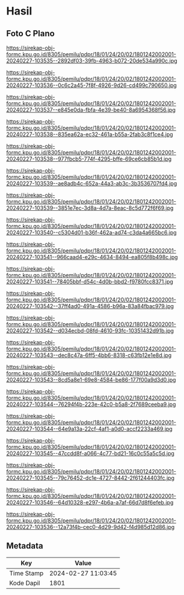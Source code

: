 # Hasil

## Foto C Plano

https://sirekap-obj-formc.kpu.go.id/8305/pemilu/pdpr/18/01/24/20/02/1801242002001-20240227-103535--2892df03-39fb-4963-b072-20de534a990c.jpg

https://sirekap-obj-formc.kpu.go.id/8305/pemilu/pdpr/18/01/24/20/02/1801242002001-20240227-103536--0c6c2a45-7f8f-4926-9d26-cd499c790650.jpg

https://sirekap-obj-formc.kpu.go.id/8305/pemilu/pdpr/18/01/24/20/02/1801242002001-20240227-103537--e845e0da-fbfa-4e39-be40-8a6954368f56.jpg

https://sirekap-obj-formc.kpu.go.id/8305/pemilu/pdpr/18/01/24/20/02/1801242002001-20240227-103538--835ea62a-ec32-461a-b55a-2fab3c8f1ce4.jpg

https://sirekap-obj-formc.kpu.go.id/8305/pemilu/pdpr/18/01/24/20/02/1801242002001-20240227-103538--977fbcb5-774f-4295-bffe-69ce6cb85b1d.jpg

https://sirekap-obj-formc.kpu.go.id/8305/pemilu/pdpr/18/01/24/20/02/1801242002001-20240227-103539--ae8adb4c-652a-44a3-ab3c-3b3536707fd4.jpg

https://sirekap-obj-formc.kpu.go.id/8305/pemilu/pdpr/18/01/24/20/02/1801242002001-20240227-103539--3851e7ec-3d8a-4d7a-8eac-8c5d772f6f69.jpg

https://sirekap-obj-formc.kpu.go.id/8305/pemilu/pdpr/18/01/24/20/02/1801242002001-20240227-103540--c5304d01-b36f-462a-ad74-c3da4a665bc6.jpg

https://sirekap-obj-formc.kpu.go.id/8305/pemilu/pdpr/18/01/24/20/02/1801242002001-20240227-103541--966caad4-e29c-4634-8494-ea805f8b498c.jpg

https://sirekap-obj-formc.kpu.go.id/8305/pemilu/pdpr/18/01/24/20/02/1801242002001-20240227-103541--78405bbf-d54c-4d0b-bbd2-f9780fcc8371.jpg

https://sirekap-obj-formc.kpu.go.id/8305/pemilu/pdpr/18/01/24/20/02/1801242002001-20240227-103542--37ff4ad0-491a-4586-b96a-83a84fbac979.jpg

https://sirekap-obj-formc.kpu.go.id/8305/pemilu/pdpr/18/01/24/20/02/1801242002001-20240227-103542--d034ecbd-08fd-4610-93fc-10351432d91b.jpg

https://sirekap-obj-formc.kpu.go.id/8305/pemilu/pdpr/18/01/24/20/02/1801242002001-20240227-103543--dec8c47a-6ff5-4bb6-8318-c63fb12e1e8d.jpg

https://sirekap-obj-formc.kpu.go.id/8305/pemilu/pdpr/18/01/24/20/02/1801242002001-20240227-103543--8cd5a8e1-69e8-4584-be86-177f00a9d3d0.jpg

https://sirekap-obj-formc.kpu.go.id/8305/pemilu/pdpr/18/01/24/20/02/1801242002001-20240227-103544--76294f4b-223e-42c0-b5a8-2f7689ceeba9.jpg

https://sirekap-obj-formc.kpu.go.id/8305/pemilu/pdpr/18/01/24/20/02/1801242002001-20240227-103544--64e9a13a-22cf-4af1-a0d0-accf2233a469.jpg

https://sirekap-obj-formc.kpu.go.id/8305/pemilu/pdpr/18/01/24/20/02/1801242002001-20240227-103545--47ccdd8f-a066-4c77-bd21-16c0c55a5c5d.jpg

https://sirekap-obj-formc.kpu.go.id/8305/pemilu/pdpr/18/01/24/20/02/1801242002001-20240227-103545--79c76452-dc1e-4727-8442-2f61244403fc.jpg

https://sirekap-obj-formc.kpu.go.id/8305/pemilu/pdpr/18/01/24/20/02/1801242002001-20240227-103546--64d10328-e297-4b6a-a7af-66d7d8f6efeb.jpg

https://sirekap-obj-formc.kpu.go.id/8305/pemilu/pdpr/18/01/24/20/02/1801242002001-20240227-103536--12a73f4b-cec0-4d29-9d42-f4d985d12d86.jpg


## Metadata

| Key        | Value               |
| ---------- | ------------------- |
| Time Stamp | 2024-02-27 11:03:45 |
| Kode Dapil | 1801                |



